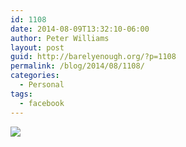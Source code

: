```yaml
---
id: 1108
date: 2014-08-09T13:32:10-06:00
author: Peter Williams
layout: post
guid: http://barelyenough.org/?p=1108
permalink: /blog/2014/08/1108/
categories:
  - Personal
tags:
  - facebook
---
```

<div>
  <img src='https://scontent-a.xx.fbcdn.net/hphotos-xpa1/t31.0-8/s720x720/10479876_10152288016198339_1970764345269316305_o.jpg' style='max-width:600px;' /></p> 
  
  <div>
  </div>
</div>